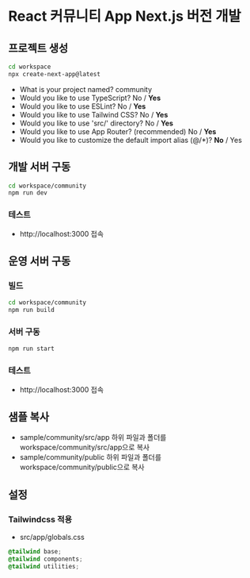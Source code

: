 # React 커뮤니티 App Next.js 버전 개발

## 프로젝트 생성
```sh
cd workspace
npx create-next-app@latest
```

* What is your project named? community
* Would you like to use TypeScript? No / __Yes__
* Would you like to use ESLint? No / __Yes__
* Would you like to use Tailwind CSS? No / __Yes__
* Would you like to use 'src/' directory? No / __Yes__
* Would you like to use App Router? (recommended) No / __Yes__
* Would you like to customize the default import alias (@/*)? __No__ / Yes

## 개발 서버 구동
```sh
cd workspace/community
npm run dev
```

### 테스트
* http://localhost:3000 접속

## 운영 서버 구동
### 빌드
```sh
cd workspace/community
npm run build
```

### 서버 구동
```sh
npm run start
```

### 테스트
* http://localhost:3000 접속

## 샘플 복사
* sample/community/src/app 하위 파일과 폴더를 workspace/community/src/app으로 복사
* sample/community/public 하위 파일과 폴더를 workspace/community/public으로 복사

## 설정
### Tailwindcss 적용
* src/app/globals.css
```css
@tailwind base;
@tailwind components;
@tailwind utilities;
```
